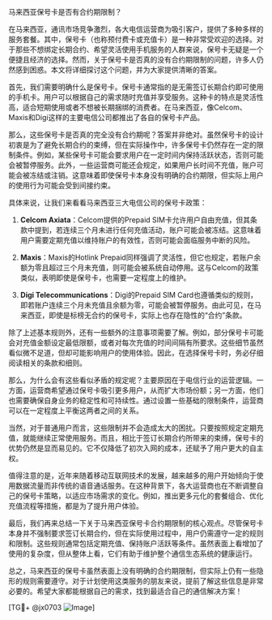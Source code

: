 马来西亚保号卡是否有合约期限制？

在马来西亚，通讯市场竞争激烈，各大电信运营商为吸引客户，提供了多种多样的服务套餐。其中，保号卡（也称预付费卡或充值卡）是一种非常受欢迎的选择。对于那些不想绑定长期合约、希望灵活使用手机服务的人群来说，保号卡无疑是一个便捷且经济的选择。然而，关于保号卡是否真的没有合约期限制的问题，许多人仍然感到困惑。本文将详细探讨这个问题，并为大家提供清晰的答案。

首先，我们需要明确什么是保号卡。保号卡通常指的是无需签订长期合约即可使用的手机卡。用户可以根据自己的需求随时充值并享受服务。这种卡的特点是灵活性高，适合短期使用或者不想被长期捆绑的消费者。在马来西亚，像Celcom、Maxis和Digi这样的主要电信公司都推出了各自的保号卡产品。

那么，这些保号卡是否真的完全没有合约期呢？答案并非绝对。虽然保号卡的设计初衷是为了避免长期合约的束缚，但在实际操作中，许多保号卡仍然存在一定的限制条件。例如，某些保号卡可能会要求用户在一定时间内保持活跃状态，否则可能会被暂停服务。此外，一些运营商可能还会规定，如果用户长时间不充值，账户可能会被冻结或注销。这意味着即使保号卡本身没有明确的合约期限，但实际上用户的使用行为可能会受到间接约束。

具体来说，让我们来看看马来西亚三大电信公司的保号卡政策：

1. **Celcom Axiata**：Celcom提供的Prepaid SIM卡允许用户自由充值，但其条款中提到，若连续三个月未进行任何充值活动，账户可能会被冻结。这意味着用户需要定期充值以维持账户的有效性，否则可能会面临服务中断的风险。

2. **Maxis**：Maxis的Hotlink Prepaid同样强调了灵活性，但它也规定，若账户余额为零且超过三个月未充值，则可能会被系统自动停用。这与Celcom的政策类似，表明即使是保号卡，也需要一定程度上的维护。

3. **Digi Telecommunications**：Digi的Prepaid SIM Card也遵循类似的规则，即若账户连续三个月未充值且余额为零，可能会被暂停服务。由此可见，在马来西亚，即使是标榜无合约的保号卡，实际上也存在隐性的“合约”条款。

除了上述基本规则外，还有一些额外的注意事项需要了解。例如，部分保号卡可能会对充值金额设定最低限额，或者对每次充值的时间间隔有所要求。这些细节虽然看似微不足道，但却可能影响用户的使用体验。因此，在选择保号卡时，务必仔细阅读相关的条款和细则。

那么，为什么会有这些看似矛盾的规定呢？主要原因在于电信行业的运营逻辑。一方面，运营商希望通过保号卡吸引更多用户，从而扩大市场份额；另一方面，他们也需要确保自身业务的稳定性和可持续性。通过设置一些基础的限制条件，运营商可以在一定程度上平衡这两者之间的关系。

当然，对于普通用户而言，这些限制并不会造成太大的困扰。只要按照规定定期充值，就能继续正常使用服务。而且，相比于签订长期合约所带来的束缚，保号卡的优势仍然是显而易见的。它不仅降低了初次入网的成本，还赋予了用户更大的自主权。

值得注意的是，近年来随着移动互联网技术的发展，越来越多的用户开始倾向于使用数据流量而非传统的语音通话服务。在这种背景下，各大运营商也在不断调整自己的保号卡策略，以适应市场需求的变化。例如，推出更多元化的套餐组合、优化充值流程等措施，都是为了提升用户体验。

最后，我们再来总结一下关于马来西亚保号卡合约期限制的核心观点。尽管保号卡本身并不强制要求签订长期合约，但在实际使用过程中，用户仍需遵守一定的规则和限制。这些规则通常包括定期充值、保持账户活跃等条件。虽然表面上看增加了使用的复杂度，但从整体上看，它们有助于维护整个通信生态系统的健康运行。

总之，马来西亚的保号卡虽然表面上没有明确的合约期限制，但实际上仍有一些隐形的规则需要遵守。对于计划使用这类服务的朋友来说，提前了解这些信息是非常必要的。希望大家都能根据自己的需求，找到最适合自己的通信解决方案！

[TG💪+ @jx0703 ![Image](https://github.com/user-attachments/assets/dbca1d08-cadb-493c-b0ec-ad6f7a83f270)]
